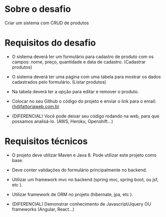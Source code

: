 # Sobre o desafio
Criar um sistema com CRUD de produtos

# Requisitos do desafio
 - O sistema deverá ter um formulário para cadastro de produto com os campos: nome, preço, quantidade e data de cadastro. (Cadastrar produtos)

 - O sistema deverá ter uma página com uma tabela para mostrar os dados cadastrados pelo formulário. (Listar produtos)

 - Na tabela deverá ter a opção para editar e remover o produto.

 - Colocar no seu Github o código do projeto e enviar o link para o email: rh@fattoriaweb.com.br

 - (DIFERENCIAL) Você pode deixar seu código rodando na web, para que possamos analisá-lo. (AWS, Heroku, Openshift...)

# Requisitos técnicos
 - O projeto deve utilizar Maven e Java 8. Pode utilizar este projeto como base.

 - Deve conter validações do formulário principalmente no backend.

 - Utilizar um framework mvc no backend (spring mvc, spring boot, ou jsf, etc ).

 - Utilizar framework de ORM no projeto (hibernate, jpa, etc ).
 
 - (DIFERENCIAL) Demonstrar conhecimento de Javascript/Jquery OU frameworks (Angular, React...)
